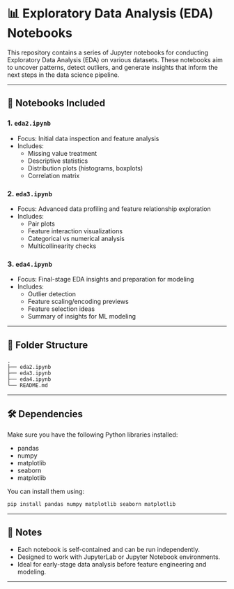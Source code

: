 # 📊 Exploratory Data Analysis (EDA) Notebooks

This repository contains a series of Jupyter notebooks for conducting Exploratory Data Analysis (EDA) on various datasets. These notebooks aim to uncover patterns, detect outliers, and generate insights that inform the next steps in the data science pipeline.

---

## 🧠 Notebooks Included

### 1. `eda2.ipynb`
- Focus: Initial data inspection and feature analysis
- Includes:
  - Missing value treatment
  - Descriptive statistics
  - Distribution plots (histograms, boxplots)
  - Correlation matrix

### 2. `eda3.ipynb`
- Focus: Advanced data profiling and feature relationship exploration
- Includes:
  - Pair plots
  - Feature interaction visualizations
  - Categorical vs numerical analysis
  - Multicollinearity checks

### 3. `eda4.ipynb`
- Focus: Final-stage EDA insights and preparation for modeling
- Includes:
  - Outlier detection
  - Feature scaling/encoding previews
  - Feature selection ideas
  - Summary of insights for ML modeling

---

## 📁 Folder Structure

```
.
├── eda2.ipynb
├── eda3.ipynb
├── eda4.ipynb
└── README.md
```

---
## 🛠 Dependencies

Make sure you have the following Python libraries installed:

- pandas
- numpy
- matplotlib
- seaborn
- matplotlib

You can install them using:
```bash
pip install pandas numpy matplotlib seaborn matplotlib
```

---

## 📌 Notes

- Each notebook is self-contained and can be run independently.
- Designed to work with JupyterLab or Jupyter Notebook environments.
- Ideal for early-stage data analysis before feature engineering and modeling.

---
